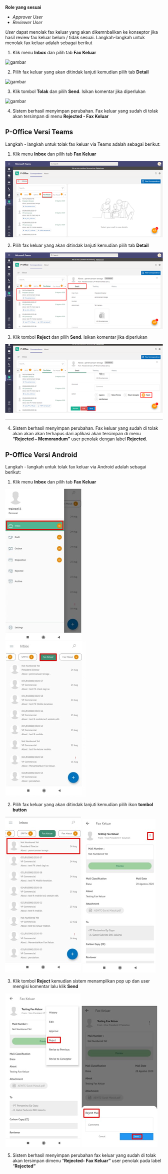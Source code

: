 **Role yang sesuai**

- *Approver User*
- *Reviewer User*

*User* dapat menolak fax keluar yang akan dikemnbalikan ke konseptor jika hasil review fax keluar belum / tidak sesuai. Langkah-langkah untuk menolak fax keluar adalah sebagai berikut

1. Klik menu **Inbox** dan pilih tab **Fax Keluar**

![gambar](SC_FaxKeluar/FK44.png)

2. Pilih fax keluar yang akan ditindak lanjuti kemudian pilih tab **Detail**

![gambar](SC_FaxKeluar/FK45.png)

3. Klik tombol **Tolak** dan pilih **Send**. Isikan komentar jika diperlukan

![gambar](SC_FaxKeluar/FK46.png)

4. Sistem berhasil menyimpan perubahan. Fax keluar yang sudah di tolak akan tersimpan di menu **Rejected - Fax Keluar**

## **P-Office Versi Teams**

Langkah - langkah untuk tolak fax keluar via Teams adalah sebagai berikut:

1. Klik menu **Inbox** dan pilih tab **Fax Keluar**

![gambar](FaxKeluar/FK_Teams/FK40.png)

2. Pilih fax keluar yang akan ditindak lanjuti kemudian pilih tab **Detail**

![gambar](FaxKeluar/FK_Teams/FK47.png)

3. Klik tombol **Reject** dan pilih **Send**. Isikan komentar jika diperlukan

![gambar](FaxKeluar/FK_Teams/FK48.png)

4.	Sistem berhasil menyimpan perubahan. Fax keluar yang sudah di tolak akan akan akan terhapus dari aplikasi akan tersimpan di menu **“Rejected – Memorandum”** user penolak dengan label **Rejected**.


## **P-Office Versi Android**

Langkah - langkah untuk tolak fax keluar via Android adalah sebagai berikut:

1. Klik menu **Inbox** dan pilih tab **Fax Keluar**

![gambar](FaxKeluar/FK_Android/TolakFK/A1.jpg) ![gambar](FaxKeluar/FK_Android/TolakFK/AA1.jpg)

2. Pilih fax keluar yang akan ditindak lanjuti kemudian pilih ikon **tombol button**

 ![gambar](FaxKeluar/FK_Android/TolakFK/A01.jpg) ![gambar](FaxKeluar/FK_Android/TolakFK/A02.jpg)

3. Klik tombol **Reject** kemudian sistem menampilkan pop up dan user mengisi komentar lalu klik **Send**

![gambar](FaxKeluar/FK_Android/TolakFK/A03.jpg) ![gambar](FaxKeluar/FK_Android/TolakFK/A04.jpg)

5. Sistem berhasil menyimpan perubahan fax keluar yang sudah di tolak akan tersimpan dimenu “**Rejected- Fax Keluar”** user penolak pada label “**Rejected”**